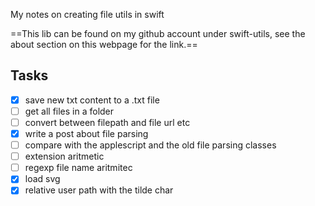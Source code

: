 My notes on creating file utils in swift<!--more--> 

==This lib can be found on my github account under swift-utils, see the about section on this webpage for the link.==

## Tasks

- [x] save new txt content to a .txt file
- [ ] get all files in a folder
- [ ] convert between filepath and file url etc
- [x] write a post about file parsing
- [ ] compare with the applescript and the old file parsing classes
- [ ] extension aritmetic
- [ ] regexp file name aritmitec
- [x] load svg        
- [x] relative user path with the tilde char